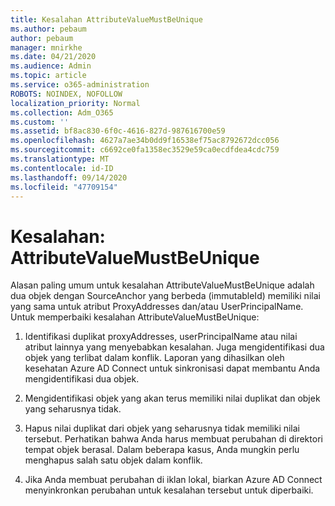 ```yaml
---
title: Kesalahan AttributeValueMustBeUnique
ms.author: pebaum
author: pebaum
manager: mnirkhe
ms.date: 04/21/2020
ms.audience: Admin
ms.topic: article
ms.service: o365-administration
ROBOTS: NOINDEX, NOFOLLOW
localization_priority: Normal
ms.collection: Adm_O365
ms.custom: ''
ms.assetid: bf8ac830-6f0c-4616-827d-987616700e59
ms.openlocfilehash: 4627a7ae34b0dd9f16538ef75ac8792672dcc056
ms.sourcegitcommit: c6692ce0fa1358ec3529e59ca0ecdfdea4cdc759
ms.translationtype: MT
ms.contentlocale: id-ID
ms.lasthandoff: 09/14/2020
ms.locfileid: "47709154"
---
```

# <a name="error-attributevaluemustbeunique"></a>Kesalahan: AttributeValueMustBeUnique

Alasan paling umum untuk kesalahan AttributeValueMustBeUnique adalah dua objek dengan SourceAnchor yang berbeda (immutableId) memiliki nilai yang sama untuk atribut ProxyAddresses dan/atau UserPrincipalName. Untuk memperbaiki kesalahan AttributeValueMustBeUnique:
  
1. Identifikasi duplikat proxyAddresses, userPrincipalName atau nilai atribut lainnya yang menyebabkan kesalahan. Juga mengidentifikasi dua objek yang terlibat dalam konflik. Laporan yang dihasilkan oleh kesehatan Azure AD Connect untuk sinkronisasi dapat membantu Anda mengidentifikasi dua objek.
    
2. Mengidentifikasi objek yang akan terus memiliki nilai duplikat dan objek yang seharusnya tidak.
    
3. Hapus nilai duplikat dari objek yang seharusnya tidak memiliki nilai tersebut. Perhatikan bahwa Anda harus membuat perubahan di direktori tempat objek berasal. Dalam beberapa kasus, Anda mungkin perlu menghapus salah satu objek dalam konflik.
    
4. Jika Anda membuat perubahan di iklan lokal, biarkan Azure AD Connect menyinkronkan perubahan untuk kesalahan tersebut untuk diperbaiki.
    

